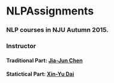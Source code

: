 # NLPAssignments

### NLP courses in NJU Autumn 2015.

### Instructor

#### Traditional Part: [Jia-Jun Chen](http://cs.nju.edu.cn/chenjiajun/)

#### Statictical Part: [Xin-Yu Dai](http://cs.nju.edu.cn/daixinyu/)

